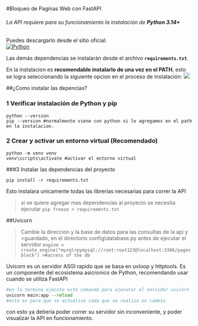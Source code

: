 #Bloqueo de Paginas Web con FastAPI 


###### La API requiere para su funcionamiento la instalación de **Python 3.14+**  
Puedes descargarlo desde el sitio oficial:  
[![Python](https://www.python.org/static/img/python-logo.png)](https://www.python.org/ftp/python/3.14.0/python-3.14.0-amd64.exe)

Las demás dependencias se instalarán  desde el archivo **`requirements.txt`**.

En la instalacion es **recomendable instalarlo de una vez en el PATH**, esto se logra seleccionando la siguiente opcion en el proceso de instalación:
![](https://cdn.computerhoy.com/sites/navi.axelspringer.es/public/media/image/2023/12/como-instalar-phyton-windows-11-3245424.jpg?tf=1920x)

##¿Como instalar las depencias?

###  1 Verificar instalación de Python y pip

    python --version
    pip --version #normalmente viene con python si lo agregamos en el path en la instalacion.
    
### 2 Crear y activar un entorno virtual (Recomendado)

    python -m venv venv
    venv\scripts\activate #activar el entorno virtual
    
###3 Instalar las dependencias del proyecto

    pip install -r requirements.txt
    
Esto instalara unicamente todas las librerias necesarias para correr la API

>si se quiere agregar mas dependencias al proyecto se necesita ejecutar 
`pip freeze > requirements.txt`

##Uvicorn 

>Cambie la direccion y la base de datos para las consultas de la api y >guardado, en el directorio config\database.py antes de ejecutar el servidor 
>`engine = create_engine("mysql+pymysql://root:root123@localhost:3306/pagesblock") >#access of the db`

Uvicorn  es un servidor ASGI rapido que se basa en uvloop y httptools. Es un componente del ecosistema asicronico de Python, recomendando usar cuando se utiliza FastAPI
```python
#en la termina ejecute este comando para ejecutar el servidor uvicorn
uvicorn main:app --reload 
#esto es para que se actualice cada que se realiza un cambio
```
con esto ya deberia poder correr su servidor sin inconveniente, y poder visualizar la API en funcionamiento.

